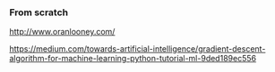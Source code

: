 ### From scratch      
http://www.oranlooney.com/   


https://medium.com/towards-artificial-intelligence/gradient-descent-algorithm-for-machine-learning-python-tutorial-ml-9ded189ec556   
